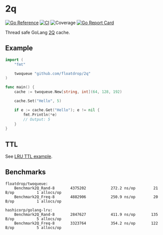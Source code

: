# 2q
[![Go Reference](https://pkg.go.dev/badge/github.com/floatdrop/2q.svg)](https://pkg.go.dev/github.com/floatdrop/2q)
[![CI](https://github.com/floatdrop/2q/actions/workflows/ci.yml/badge.svg)](https://github.com/floatdrop/2q/actions/workflows/ci.yml)
![Coverage](https://img.shields.io/badge/Coverage-70.6%25-yellow)
[![Go Report Card](https://goreportcard.com/badge/github.com/floatdrop/2q)](https://goreportcard.com/report/github.com/floatdrop/2q)

Thread safe GoLang [2Q](http://www.vldb.org/conf/1994/P439.PDF) cache.

## Example

```go
import (
	"fmt"

	twoqueue "github.com/floatdrop/2q"
)

func main() {
	cache := twoqueue.New[string, int](64, 128, 192)

	cache.Set("Hello", 5)

	if e := cache.Get("Hello"); e != nil {
		fmt.Println(*e)
		// Output: 5
	}
}
```

## TTL

See [LRU TTL example](https://github.com/floatdrop/lru#ttl).

## Benchmarks

```
floatdrop/twoqueue:
	Benchmark2Q_Rand-8   	 4375202	       272.2 ns/op	      21 B/op	       1 allocs/op
	Benchmark2Q_Freq-8   	 4882906	       250.9 ns/op	      20 B/op	       1 allocs/op

hashicorp/golang-lru:
	Benchmark2Q_Rand-8    	 2847627	       411.9 ns/op	     135 B/op	       5 allocs/op
	Benchmark2Q_Freq-8    	 3323764	       354.2 ns/op	     122 B/op	       5 allocs/op
```
